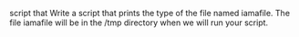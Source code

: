 script that Write a script that prints the type of the file named iamafile. The file iamafile will be in the /tmp directory when we will run your script.
